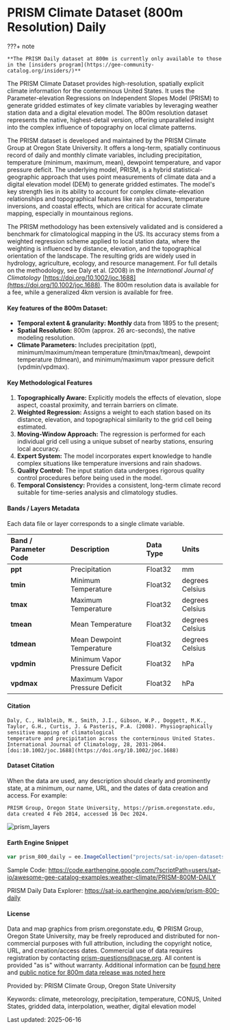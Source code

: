 # PRISM Climate Dataset (800m Resolution) Daily

<div class="result" markdown>

???+ note

    **The PRISM Daily dataset at 800m is currently only available to those in the [insiders program](https://gee-community-catalog.org/insiders/)**

</div>

The PRISM Climate Dataset provides high-resolution, spatially explicit climate information for the conterminous United States. It uses the Parameter-elevation Regressions on Independent Slopes Model (PRISM) to generate gridded estimates of key climate variables by leveraging weather station data and a digital elevation model. The 800m resolution dataset represents the native, highest-detail version, offering unparalleled insight into the complex influence of topography on local climate patterns.

The PRISM dataset is developed and maintained by the PRISM Climate Group at Oregon State University. It offers a long-term, spatially continuous record of daily and monthly climate variables, including precipitation, temperature (minimum, maximum, mean), dewpoint temperature, and vapor pressure deficit. The underlying model, PRISM, is a hybrid statistical-geographic approach that uses point measurements of climate data and a digital elevation model (DEM) to generate gridded estimates. The model's key strength lies in its ability to account for complex climate-elevation relationships and topographical features like rain shadows, temperature inversions, and coastal effects, which are critical for accurate climate mapping, especially in mountainous regions.

The PRISM methodology has been extensively validated and is considered a benchmark for climatological mapping in the US. Its accuracy stems from a weighted regression scheme applied to local station data, where the weighting is influenced by distance, elevation, and the topographical orientation of the landscape. The resulting grids are widely used in hydrology, agriculture, ecology, and resource management. For full details on the methodology, see Daly et al. (2008) in the *International Journal of Climatology* [https://doi.org/10.1002/joc.1688](https://doi.org/10.1002/joc.1688). The 800m resolution data is available for a fee, while a generalized 4km version is available for free.

#### Key features of the 800m Dataset:

  * **Temporal extent & granularity:** **Monthly** data from 1895 to the present;
  * **Spatial Resolution:** 800m (approx. 26 arc-seconds), the native modeling resolution.
  * **Climate Parameters:** Includes precipitation (ppt), minimum/maximum/mean temperature (tmin/tmax/tmean), dewpoint temperature (tdmean), and minimum/maximum vapor pressure deficit (vpdmin/vpdmax).

#### Key Methodological Features

1.  **Topographically Aware:** Explicitly models the effects of elevation, slope aspect, coastal proximity, and terrain barriers on climate.
2.  **Weighted Regression:** Assigns a weight to each station based on its distance, elevation, and topographical similarity to the grid cell being estimated.
3.  **Moving-Window Approach:** The regression is performed for each individual grid cell using a unique subset of nearby stations, ensuring local accuracy.
4.  **Expert System:** The model incorporates expert knowledge to handle complex situations like temperature inversions and rain shadows.
5.  **Quality Control:** The input station data undergoes rigorous quality control procedures before being used in the model.
6.  **Temporal Consistency:** Provides a consistent, long-term climate record suitable for time-series analysis and climatology studies.

#### Bands / Layers Metadata

Each data file or layer corresponds to a single climate variable.

<center>

| Band / Parameter Code | Description                    | Data Type | Units           |
| :-------------------- | :----------------------------- | :-------- | :-------------- |
| **ppt**               | Precipitation                  | Float32   | mm              |
| **tmin**              | Minimum Temperature            | Float32   | degrees Celsius |
| **tmax**              | Maximum Temperature            | Float32   | degrees Celsius |
| **tmean**             | Mean Temperature               | Float32   | degrees Celsius |
| **tdmean**            | Mean Dewpoint Temperature      | Float32   | degrees Celsius |
| **vpdmin**            | Minimum Vapor Pressure Deficit | Float32   | hPa             |
| **vpdmax**            | Maximum Vapor Pressure Deficit | Float32   | hPa             |

</center>

#### Citation

```
Daly, C., Halbleib, M., Smith, J.I., Gibson, W.P., Doggett, M.K., Taylor, G.H., Curtis, J. & Pasteris, P.A. (2008). Physiographically sensitive mapping of climatological
temperature and precipitation across the conterminous United States. International Journal of Climatology, 28, 2031-2064. [doi:10.1002/joc.1688](https://doi.org/10.1002/joc.1688)
```

#### Dataset Citation

When the data are used, any description should clearly and prominently state, at a minimum, our name, URL, and the dates of data creation and access. For example:

```
PRISM Group, Oregon State University, https://prism.oregonstate.edu, data created 4 Feb 2014, accessed 16 Dec 2024.
```

![prism_layers](../images/prism.gif)

#### Earth Engine Snippet

```javascript
var prism_800_daily = ee.ImageCollection("projects/sat-io/open-datasets/OREGONSTATE/PRISM_800_DAILY");
```

Sample Code: https://code.earthengine.google.com/?scriptPath=users/sat-io/awesome-gee-catalog-examples:weather-climate/PRISM-800M-DAILY

PRISM Daily Data Explorer: https://sat-io.earthengine.app/view/prism-800-daily

#### License

Data and map graphics from prism.oregonstate.edu, © PRISM Group, Oregon State University, may be freely reproduced and distributed for non-commercial purposes with full attribution, including the copyright notice, URL, and creation/access dates. Commercial use of data requires registration by contacting prism-questions@nacse.org. All content is provided "as is" without warranty. Additional information can be [found here](https://prism.oregonstate.edu/terms/) and [public notice for 800m data release was noted here](https://prism.oregonstate.edu/notices/notice_20250327.php)

Provided by: PRISM Climate Group, Oregon State University

Keywords: climate, meteorology, precipitation, temperature, CONUS, United States, gridded data, interpolation, weather, digital elevation model

Last updated: 2025-06-16

